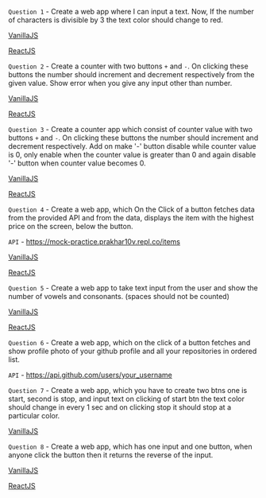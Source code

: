 `Question 1` - Create a web app where I can input a text. Now, If the number of characters is divisible by 3 the text color should change to red.

[VanillaJS](https://replit.com/@aman11s/q1#index.html)

[ReactJS](https://codesandbox.io/s/q1-i163n)

`Question 2` - Create a counter with two buttons `+` and `-`. On clicking these buttons the number should increment and decrement respectively from the given value. Show error when you give any input other than number.

[VanillaJS](https://replit.com/@aman11s/q2#script.js)

[ReactJS](https://codesandbox.io/s/q2-mofxb?file=/src/App.js)

`Question 3` - Create a counter app which consist of counter value with two buttons `+` and `-`. On clicking these buttons the number should increment and decrement respectively. 
Add on make '-' button disable while counter value is 0, only enable when the counter value is greater than 0 and again disable '-' button when counter value becomes 0.

[VanillaJS](https://replit.com/@MahendraChauhan/counter-app#index.html)

[ReactJS](https://codesandbox.io/s/mq03-t6hjx)

`Question 4` - Create a web app, which On the Click of a button fetches data from the provided API and from the data, displays the item with the highest price on the screen, below the button.

`API` - https://mock-practice.prakhar10v.repl.co/items

[VanillaJS](https://replit.com/@aman11s/Extended-Question#index.html)

[ReactJS](https://codesandbox.io/s/prakhar-extended-question-0w5sm?file=/src/App.js)

`Question 5` - Create a web app to take text input from the user and show the number of vowels and consonants. (spaces should not be counted)

[VanillaJS](https://replit.com/@aman11s/q5#index.html)

[ReactJS](https://codesandbox.io/s/q5-cz4s2?file=/src/App.js)

`Question 6` - Create a web app, which on the click of a button fetches and show profile photo of your github profile and all your repositories in ordered list.

`API` - https://api.github.com/users/your_username

`Question 7` - Create a web app, which you have to create two btns one is start, second is stop, and input text on clicking of start btn the text color should change in every 1 sec and on clicking stop it should stop at a particular color.

[VanillaJS](https://replit.com/@MahendraChauhan/diwali-lights#index.html)

`Question 8` - Create a web app, which has one input and one button, when anyone click the button then it returns the reverse of the input.

[VanillaJS](https://replit.com/@omkarpatke/NeogCampInterviewquestions)

[ReactJS](https://codesandbox.io/s/questions-f8dil)

